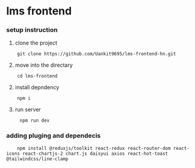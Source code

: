 # lms frontend
### setup instruction

1. clone the project
```
    git clone https://github.com/Uankit9695/lms-frontend-hn.git

```

2. move into the directary

```
    cd lms-frontend

```

2. install depndency

```
    npm i

```

3. run server

```
     npm run dev

```
### adding pluging and dependecis

```
    npm install @reduxjs/toolkit react-redux react-router-dom react-icons react-chartjs-2 chart.js daisyui axios react-hot-toast @tailwindcss/line-clamp
```